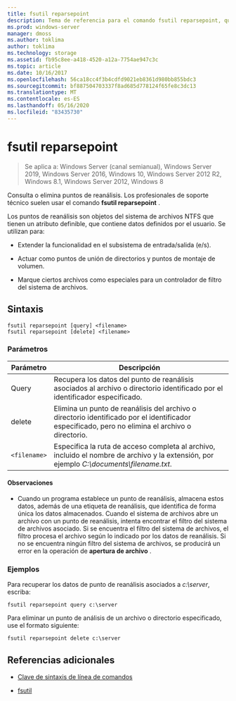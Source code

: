 ```yaml
---
title: fsutil reparsepoint
description: Tema de referencia para el comando fsutil reparsepoint, que consulta o elimina puntos de reanálisis.
ms.prod: windows-server
manager: dmoss
ms.author: toklima
author: toklima
ms.technology: storage
ms.assetid: fb95c8ee-a418-4520-a12a-7754ae947c3c
ms.topic: article
ms.date: 10/16/2017
ms.openlocfilehash: 56ca18cc4f3b4cdfd9021eb8361d980bb855bdc3
ms.sourcegitcommit: bf887504703337f8ad685d778124f65fe8c3dc13
ms.translationtype: MT
ms.contentlocale: es-ES
ms.lasthandoff: 05/16/2020
ms.locfileid: "83435730"
---
```

# <a name="fsutil-reparsepoint"></a>fsutil reparsepoint

> Se aplica a: Windows Server (canal semianual), Windows Server 2019, Windows Server 2016, Windows 10, Windows Server 2012 R2, Windows 8.1, Windows Server 2012, Windows 8

Consulta o elimina puntos de reanálisis.  Los profesionales de soporte técnico suelen usar el comando **fsutil reparsepoint** .

Los puntos de reanálisis son objetos del sistema de archivos NTFS que tienen un atributo definible, que contiene datos definidos por el usuario. Se utilizan para:

- Extender la funcionalidad en el subsistema de entrada/salida (e/s).

- Actuar como puntos de unión de directorios y puntos de montaje de volumen.

- Marque ciertos archivos como especiales para un controlador de filtro del sistema de archivos.

## <a name="syntax"></a>Sintaxis

```
fsutil reparsepoint [query] <filename>
fsutil reparsepoint [delete] <filename>
```

### <a name="parameters"></a>Parámetros

| Parámetro | Descripción |
| --------- | ----------- |
| Query | Recupera los datos del punto de reanálisis asociados al archivo o directorio identificado por el identificador especificado. |
| delete | Elimina un punto de reanálisis del archivo o directorio identificado por el identificador especificado, pero no elimina el archivo o directorio. |
| `<filename>` | Especifica la ruta de acceso completa al archivo, incluido el nombre de archivo y la extensión, por ejemplo *C:\documents\filename.txt*. |

#### <a name="remarks"></a>Observaciones

- Cuando un programa establece un punto de reanálisis, almacena estos datos, además de una etiqueta de reanálisis, que identifica de forma única los datos almacenados. Cuando el sistema de archivos abre un archivo con un punto de reanálisis, intenta encontrar el filtro del sistema de archivos asociado. Si se encuentra el filtro del sistema de archivos, el filtro procesa el archivo según lo indicado por los datos de reanálisis. Si no se encuentra ningún filtro del sistema de archivos, se producirá un error en la operación de **apertura de archivo** .

### <a name="examples"></a>Ejemplos

Para recuperar los datos de punto de reanálisis asociados a *c:\server*, escriba:

```
fsutil reparsepoint query c:\server
```

Para eliminar un punto de análisis de un archivo o directorio especificado, use el formato siguiente:

```
fsutil reparsepoint delete c:\server
```

## <a name="additional-references"></a>Referencias adicionales

- [Clave de sintaxis de línea de comandos](command-line-syntax-key.md)

- [fsutil](fsutil.md)
